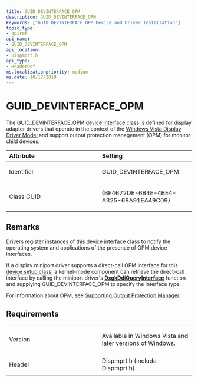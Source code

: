 ```yaml
---
title: GUID_DEVINTERFACE_OPM
description: GUID_DEVINTERFACE_OPM
keywords: ["GUID_DEVINTERFACE_OPM Device and Driver Installation"]
topic_type:
- apiref
api_name:
- GUID_DEVINTERFACE_OPM
api_location:
- Dispmprt.h
api_type:
- HeaderDef
ms.localizationpriority: medium
ms.date: 10/17/2018
---
```


# GUID_DEVINTERFACE_OPM


The GUID_DEVINTERFACE_OPM [device interface class](./overview-of-device-interface-classes.md) is defined for display adapter drivers that operate in the context of the [Windows Vista Display Driver Model](../display/windows-vista-display-driver-model-design-guide.md) and support output protection management (OPM) for monitor child devices.

<table>
<colgroup>
<col width="50%" />
<col width="50%" />
</colgroup>
<thead>
<tr class="header">
<th align="left">Attribute</th>
<th align="left">Setting</th>
</tr>
</thead>
<tbody>
<tr class="odd">
<td align="left"><p>Identifier</p></td>
<td align="left"><p>GUID_DEVINTERFACE_OPM</p></td>
</tr>
<tr class="even">
<td align="left"><p>Class GUID</p></td>
<td align="left"><p>{BF4672DE-6B4E-4BE4-A325-68A91EA49C09}</p></td>
</tr>
</tbody>
</table>

 

Remarks
-------

Drivers register instances of this device interface class to notify the operating system and applications of the presence of OPM device interfaces.

If a display miniport driver supports a direct-call OPM interface for this [device setup class](./overview-of-device-setup-classes.md), a kernel-mode component can retrieve the direct-call interface by calling the miniport driver's [**DxgkDdiQueryInterface**](/windows-hardware/drivers/ddi/dispmprt/nc-dispmprt-dxgkddi_query_interface) function and supplying GUID_DEVINTERFACE_OPM to specify the interface type.

For information about OPM, see [Supporting Output Protection Manager](../display/supporting-output-protection-manager.md).

Requirements
------------

<table>
<colgroup>
<col width="50%" />
<col width="50%" />
</colgroup>
<tbody>
<tr class="odd">
<td align="left"><p>Version</p></td>
<td align="left"><p>Available in Windows Vista and later versions of Windows.</p></td>
</tr>
<tr class="even">
<td align="left"><p>Header</p></td>
<td align="left">Dispmprt.h (include Dispmprt.h)</td>
</tr>
</tbody>
</table>

 

